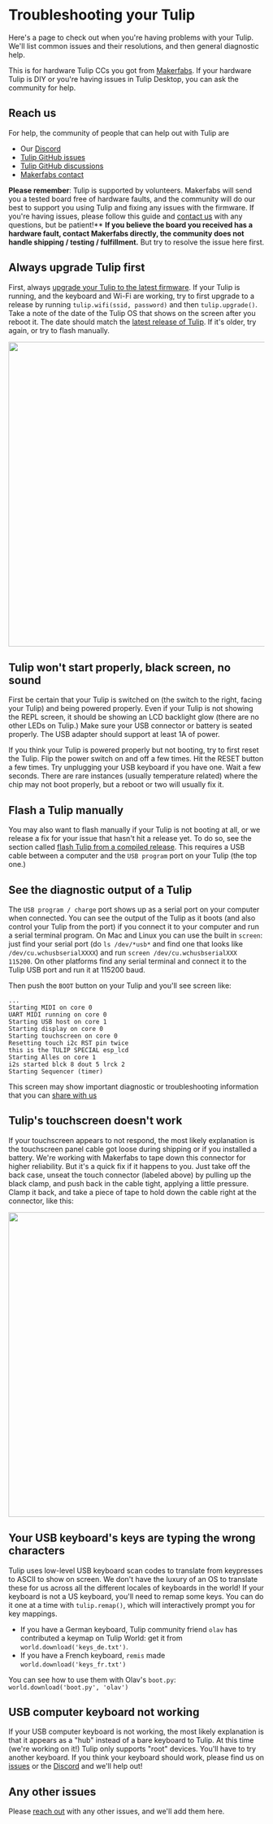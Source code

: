 # Troubleshooting your Tulip

Here's a page to check out when you're having problems with your Tulip. We'll list common issues and their resolutions, and then general diagnostic help.

This is for hardware Tulip CCs you got from [Makerfabs](https://tulip.computer). If your hardware Tulip is DIY or you're having issues in Tulip Desktop, you can ask the community for help.

## Reach us

For help, the community of people that can help out with Tulip are

 * Our [Discord](https://discord.gg/TzBFkUb8pG)
 * [Tulip GitHub issues](https://github.com/shorepine/tulipcc/issues)
 * [Tulip GitHub discussions](https://github.com/shorepine/tulipcc/discussions)
 * [Makerfabs contact](https://makerfabs.com/contact.html)

**Please remember**: Tulip is supported by volunteers. Makerfabs will send you a tested board free of hardware faults, and the community will do our best to support you using Tulip and fixing any issues with the firmware. If you're having issues, please follow this guide and [contact us](#reach-us) with any questions, but be patient!** **If you believe the board you received has a hardware fault, contact Makerfabs directly, the community does not handle shipping / testing / fulfillment.** But try to resolve the issue here first.  

## Always upgrade Tulip first

First, always [upgrade your Tulip to the latest firmware](tulip_flashing.md). If your Tulip is running, and the keyboard and Wi-Fi are working, try to first upgrade to a release by running `tulip.wifi(ssid, password)` and then `tulip.upgrade()`. Take a note of the date of the Tulip OS that shows on the screen after you reboot it. The date should match the [latest release of Tulip](https://github.com/shorepine/tulipcc/releases).  If it's older, try again, or try to flash manually. 

<img src="https://raw.githubusercontent.com/shorepine/tulipcc/main/docs/pics/tulipv4r11_front.png" width=600>

## Tulip won't start properly, black screen, no sound

First be certain that your Tulip is switched on (the switch to the right, facing your Tulip) and being powered properly. Even if your Tulip is not showing the REPL screen, it should be showing an LCD backlight glow (there are no other LEDs on Tulip.) Make sure your USB connector or battery is seated properly. The USB adapter should support at least 1A of power. 

If you think your Tulip is powered properly but not booting, try to first reset the Tulip. Flip the power switch on and off a few times. Hit the RESET button a few times. Try unplugging your USB keyboard if you have one. Wait a few seconds. There are rare instances (usually temperature related) where the chip may not boot properly, but a reboot or two will usually fix it. 

## Flash a Tulip manually

You may also want to flash manually if your Tulip is not booting at all, or we release a fix for your issue that hasn't hit a release yet. To do so, see the section called [flash Tulip from a compiled release](tulip_flashing.md). This requires a USB cable between a computer and the `USB program` port on your Tulip (the top one.) 

## See the diagnostic output of a Tulip

The `USB program / charge` port shows up as a serial port on your computer when connected. You can see the output of the Tulip as it boots (and also control your Tulip from the port) if you connect it to your computer and run a serial terminal program. On Mac and Linux you can use the built in `screen`: just find your serial port (do `ls /dev/*usb*` and find one that looks like `/dev/cu.wchusbserialXXXX`) and run `screen /dev/cu.wchusbserialXXX 115200`. On other platforms find any serial terminal and connect it to the Tulip USB port and run it at 115200 baud.

Then push the `BOOT` button on your Tulip and you'll see screen like:

```
...
Starting MIDI on core 0
UART MIDI running on core 0
Starting USB host on core 1
Starting display on core 0
Starting touchscreen on core 0 
Resetting touch i2c RST pin twice
this is the TULIP SPECIAL esp_lcd
Starting Alles on core 1
i2s started blck 8 dout 5 lrck 2
Starting Sequencer (timer)
```

This screen may show important diagnostic or troubleshooting information that you can [share with us](#reach-us)

## Tulip's touchscreen doesn't work

If your touchscreen appears to not respond, the most likely explanation is the touchscreen panel cable got loose during shipping or if you installed a battery. We're working with Makerfabs to tape down this connector for higher reliability. But it's a quick fix if it happens to you. Just take off the back case, unseat the touch connector (labeled above) by pulling up the black clamp, and push back in the cable tight, applying a little pressure. Clamp it back, and take a piece of tape to hold down the cable right at the connector, like this: 

<img src="https://raw.githubusercontent.com/shorepine/tulipcc/main/docs/pics/tuilpv4r11ctp.jpg" width=600>


## Your USB keyboard's keys are typing the wrong characters

Tulip uses low-level USB keyboard scan codes to translate from keypresses to ASCII to show on screen. We don't have the luxury of an OS to translate these for us across all the different locales of keyboards in the world! If your keyboard is not a US keyboard, you'll need to remap some keys. You can do it one at a time with `tulip.remap()`, which will interactively prompt you for key mappings. 

 - If you have a German keyboard, Tulip community friend `olav` has contributed a keymap on Tulip World: get it from `world.download('keys_de.txt')`. 
 - If you have a French keyboard, `remis` made `world.download('keys_fr.txt')`

You can see how to use them with Olav's `boot.py`: `world.download('boot.py', 'olav')`

## USB computer keyboard not working

If your USB computer keyboard is not working, the most likely explanation is that it appears as a "hub" instead of a bare keyboard to Tulip. At this time (we're working on it!) Tulip only supports "root" devices. You'll have to try another keyboard. If you think your keyboard should work, please find us on [issues](https://github.com/shorepine/tulipcc/issues) or the [Discord](https://discord.gg/TzBFkUb8pG) and we'll help out!

## Any other issues

Please [reach out](#reach-us) with any other issues, and we'll add them here.


